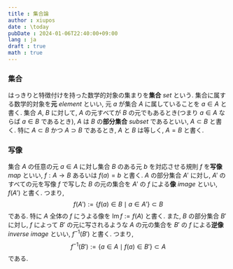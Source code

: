 ```yaml
---
title : 集合論
author : xiupos
date : \today
pubDate : 2024-01-06T22:40:00+09:00
lang : ja
draft : true
math : true
---
```


### 集合

はっきりと特徴付けを持った数学的対象の集まりを**集合** _set_ という. 集合に属する数学的対象を**元** _element_ といい, 元 $a$ が集合 $A$ に属していることを $a∈A$ と書く. 集合 $A$, $B$ に対して, $A$ の元すべてが $B$ の元でもあるとき(つまり $a∈A$ ならば $a∈B$ であるとき), $A$ は $B$ の**部分集合** _subset_ であるといい, $A⊂B$ と書く. 特に $A⊂B$ かつ $A⊃B$ であるとき, $A$ と $B$ は等しく, $A=B$ と書く.

### 写像

集合 $A$ の任意の元 $a∈A$ に対し集合 $B$ のある元 $b$ を対応させる規則 $f$ を**写像** _map_ といい, $f:A→B$ あるいは $f(a)=b$ と書く. $A$ の部分集合 $A'$ に対し, $A'$ のすべての元を写像 $f$ で写した $B$ の元の集合を $A'$ の $f$ による**像** _image_ といい, $f(A')$ と書く. つまり,
$$
f(A') := \{f(a)∈B \mid a∈A'\} ⊂ B
$$
である. 特に $A$ 全体の $f$ にうよる像を $\operatorname*{Im}f := f(A)$ と書く. また, $B$ の部分集合 $B'$ に対し, $f$ によって $B'$ の元に写されるような $A$ の元の集合を $B'$ の $f$ による**逆像** _inverse image_ といい, $f^{-1}(B')$ と書く. つまり,
$$
f^{-1}(B') := \{a∈A \mid f(a)∈B'\} ⊂ A
$$
である.
